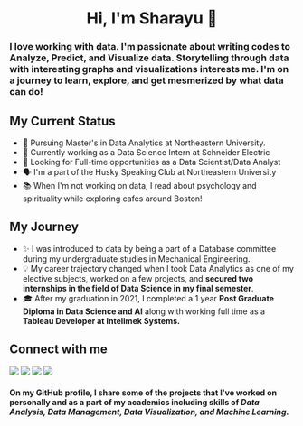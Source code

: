 # <div align="center"> Hi, I'm Sharayu 👋  </div>

### I love working with data. I'm passionate about writing codes to Analyze, Predict, and Visualize data. Storytelling through data with interesting graphs and visualizations interests me. I'm on a journey to learn, explore, and get mesmerized by what data can do!

## My Current Status
* 💼 Pursuing Master's in Data Analytics at Northeastern University.
* 🌱 Currently working as a Data Science Intern at Schneider Electric
* 🔎 Looking for Full-time opportunities as a Data Scientist/Data Analyst
* 🗣️ I'm a part of the Husky Speaking Club at Northeastern University
* 📚 When I'm not working on data, I read about psychology and spirituality while exploring cafes around Boston!

## My Journey
* ✨ I was introduced to data by being a part of a Database committee during my undergraduate studies in Mechanical Engineering.
* 💡 My career trajectory changed when I took Data Analytics as one of my elective subjects, worked on a few projects, and **secured two internships in the field of Data Science in my final semester**.
* 🎓 After my graduation in 2021, I completed a 1 year **Post Graduate Diploma in Data Science and AI** along with working full time as a **Tableau Developer at Intelimek Systems.**

## Connect with me
[![](https://img.shields.io/badge/linkedin-%230077B5.svg?style=for-the-badge&logo=linkedin)](https://www.linkedin.com/in/sharayu-thosar/)
[![](https://img.shields.io/badge/Medium-12100E?style=for-the-badge&logo=medium&logoColor=white)](https://medium.com/@sharayu-thosar)
[![](https://img.shields.io/badge/Gmail-D14836?style=for-the-badge&logo=gmail&logoColor=white)](mailto:sharayu.thosar@gmail.com)
[![](https://img.shields.io/badge/Tableau-E97627.svg?style=for-the-badge&logo=Tableau&logoColor=white)](https://public.tableau.com/app/profile/sharayuthosar)



#### On my GitHub profile, I share some of the projects that I've worked on personally and as a part of my academics including skills of *Data Analysis, Data Management, Data Visualization, and Machine Learning.*


